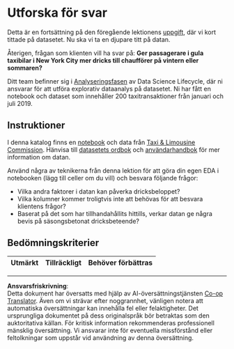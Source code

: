 <!--
CO_OP_TRANSLATOR_METADATA:
{
  "original_hash": "fcc7547171f4530f159676dd73ed772e",
  "translation_date": "2025-08-26T22:30:58+00:00",
  "source_file": "4-Data-Science-Lifecycle/15-analyzing/assignment.md",
  "language_code": "sv"
}
-->
# Utforska för svar

Detta är en fortsättning på den föregående lektionens [uppgift](../14-Introduction/assignment.md), där vi kort tittade på datasetet. Nu ska vi ta en djupare titt på datan.

Återigen, frågan som klienten vill ha svar på: **Ger passagerare i gula taxibilar i New York City mer dricks till chaufförer på vintern eller sommaren?**

Ditt team befinner sig i [Analyseringsfasen](README.md) av Data Science Lifecycle, där ni ansvarar för att utföra explorativ dataanalys på datasetet. Ni har fått en notebook och dataset som innehåller 200 taxitransaktioner från januari och juli 2019.

## Instruktioner

I denna katalog finns en [notebook](assignment.ipynb) och data från [Taxi & Limousine Commission](https://docs.microsoft.com/en-us/azure/open-datasets/dataset-taxi-yellow?tabs=azureml-opendatasets). Hänvisa till [datasetets ordbok](https://www1.nyc.gov/assets/tlc/downloads/pdf/data_dictionary_trip_records_yellow.pdf) och [användarhandbok](https://www1.nyc.gov/assets/tlc/downloads/pdf/trip_record_user_guide.pdf) för mer information om datan.

Använd några av teknikerna från denna lektion för att göra din egen EDA i notebooken (lägg till celler om du vill) och besvara följande frågor:

- Vilka andra faktorer i datan kan påverka dricksbeloppet?
- Vilka kolumner kommer troligtvis inte att behövas för att besvara klientens frågor?
- Baserat på det som har tillhandahållits hittills, verkar datan ge några bevis på säsongsbetonat dricksbeteende?

## Bedömningskriterier

Utmärkt | Tillräckligt | Behöver förbättras
--- | --- | ---

---

**Ansvarsfriskrivning**:  
Detta dokument har översatts med hjälp av AI-översättningstjänsten [Co-op Translator](https://github.com/Azure/co-op-translator). Även om vi strävar efter noggrannhet, vänligen notera att automatiska översättningar kan innehålla fel eller felaktigheter. Det ursprungliga dokumentet på dess originalspråk bör betraktas som den auktoritativa källan. För kritisk information rekommenderas professionell mänsklig översättning. Vi ansvarar inte för eventuella missförstånd eller feltolkningar som uppstår vid användning av denna översättning.